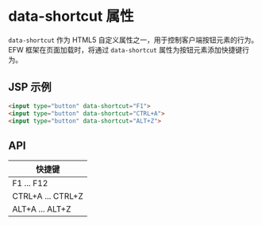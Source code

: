 # data-shortcut 属性

`data-shortcut` 作为 HTML5 自定义属性之一，用于控制客户端按钮元素的行为。EFW 框架在页面加载时，将通过 `data-shortcut` 属性为按钮元素添加快捷键行为。

## JSP 示例

```html
<input type="button" data-shortcut="F1">
<input type="button" data-shortcut="CTRL+A">
<input type="button" data-shortcut="ALT+Z">
```

## API

| 快捷键 |
|---|
| F1 ... F12 |
| CTRL+A ... CTRL+Z |
| ALT+A ... ALT+Z |